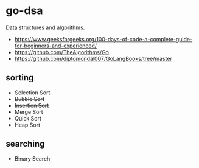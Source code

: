 # go-dsa

Data structures and algorithms.

- https://www.geeksforgeeks.org/100-days-of-code-a-complete-guide-for-beginners-and-experienced/
- https://github.com/TheAlgorithms/Go
- https://github.com/diptomondal007/GoLangBooks/tree/master

## sorting

- ~~Selection Sort~~
- ~~Bubble Sort~~
- ~~Insertion Sort~~
- Merge Sort
- Quick Sort
- Heap Sort

## searching

- ~~Binary Search~~
